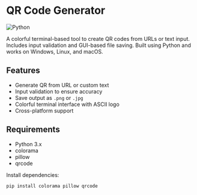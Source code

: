# QR Code Generator

![Python](https://img.shields.io/badge/python-3670A0?style=for-the-badge&logo=python&logoColor=ffdd54)

A colorful terminal-based tool to create QR codes from URLs or text input. Includes input validation and GUI-based file saving. Built using Python and works on Windows, Linux, and macOS.

## Features
- Generate QR from URL or custom text
- Input validation to ensure accuracy
- Save output as `.png` or `.jpg`
- Colorful terminal interface with ASCII logo
- Cross-platform support

## Requirements
- Python 3.x
- colorama
- pillow
- qrcode

Install dependencies:
```bash
pip install colorama pillow qrcode
